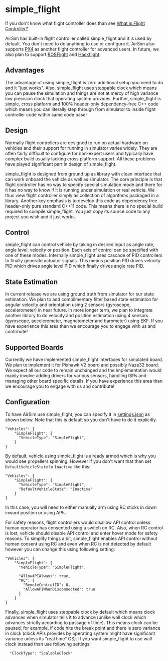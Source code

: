 # simple_flight

 If you don't know what flight controller does than see [What is Flight Controller?](flight_controller.md). 
 
 AirSim has built-in flight controller called simple_flight and it is used by default. You don't need to do anything to use or configure it. AirSim also supports [PX4](px4_setup.md) as another flight controller for advanced users. In future, we also plan to support [ROSFlight](https://rosflight.org/) and [Hackflight](https://github.com/simondlevy/hackflight).

## Advantages

The advantage of using simple_flight is zero additional setup you need to do and it "just works". Also, simple_flight uses steppable clock which means you can pause the simulation and things are not at mercy of high variance low precision clock that operating system provides. Further, simple_flight is simple, cross platform and 100% header-only dependency-free C++ code which means you can literally step through from simulator to inside flight controller code within same code base!

## Design

Normally flight controllers are designed to run on actual hardware on vehicles and their support for running in simulator varies widely. They are often fairly difficult to configure for non-expert users and typically have complex build usually lacking cross platform support. All these problems have played significant part in design of simple_flight.

simple_flight is designed from ground up as library with clean interface that can work onboard the vehicle as well as simulator. The core principle is that flight controller has no way to specify special simulation mode and there for it has no way to know if it is running under simulation or real vehicle. We thus view flight controller simply as collection of algorithms packaged in a library. Another key emphasis is to develop this code as dependency free header-only pure standard C++11 code. This means there is no special build required to compile simple_flight. You just copy its source code to any project you wish and it just works.

## Control

simple_flight can control vehicle by taking in desired input as angle rate, angle level, velocity or position. Each axis of control can be specified with one of these modes. Internally simple_flight uses cascade of PID controllers to finally generate actuator signals. This means position PID drives velocity PID which drives angle level PID which finally drives angle rate PID.

## State Estimation

In current release we are using ground truth from simulator for our state estimation. We plan to add complimentary filter based state estimation for angular velocity and orientation using 2 sensors (gyroscope, accelerometer) in near future. In more longer term, we plan to integrate another library to do velocity and position estimation using 4 sensors (gyroscope, accelerometer, magnetometer and barometer) using EKF. If you have experience this area than we encourage you to engage with us and contribute!

## Supported Boards

Currently we have implemented simple_flight interfaces for simulated board. We plan to implement it for Pixhawk V2 board and possibly Naze32 board. We expect all our code to remain unchanged and the implementation would mainly involve adding drivers for various sensors, handling ISRs and managing other board specific details. If you have experience this area than we encourage you to engage with us and contribute!

## Configuration

To have AirSim use simple_flight, you can specify it in [settings.json](settings.md) as shown below. Note that this is default so you don't have to do it explicitly.

```
"Vehicles": {
    "SimpleFlight": {
      "VehicleType": "SimpleFlight",
    }
}
```

By default, vehicle using simple_flight is already armed which is why you would see propellers spinning. However if you don't want that than set `DefaultVehicleState` to `Inactive` like this:

```
"Vehicles": {
    "SimpleFlight": {
      "VehicleType": "SimpleFlight",
      "DefaultVehicleState": "Inactive"
    }
}
```

In this case, you will need to either manually arm using RC sticks in down inward position or using APIs.

For safety reasons, flight controllers would disallow API control unless human operator has consented using a switch on RC. Also, when RC control is lost, vehicle should disable API control and enter hover mode for safety reasons. To simplify things a bit, simple_flight enables API control without human consent using RC and even when RC is not detected by default however you can change this using following setting:

```
"Vehicles": {
    "SimpleFlight": {
      "VehicleType": "SimpleFlight",

      "AllowAPIAlways": true,
      "RC": {
        "RemoteControlID": 0,      
        "AllowAPIWhenDisconnected": true
      }
    }
}
```

Finally, simple_flight uses steppable clock by default which means clock advances when simulator tells it to advance (unlike wall clock which advances strictly according to passage of time). This means clock can be paused, for example, if code hits the break point and there is zero variance in clock (clock APIs provides by operating system might have significant variance unless its "real time" OS). If you want simple_flight to use wall clock instead than use following settings:

```
  "ClockType": "ScalableClock"
```
